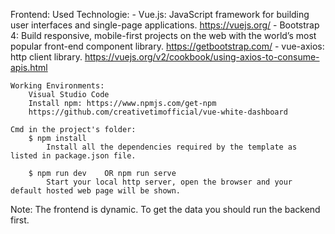 Frontend:
	Used Technologie:
		- Vue.js: JavaScript framework for building user interfaces and single-page applications.
			https://vuejs.org/
		- Bootstrap 4: Build responsive, mobile-first projects on the web with the world’s most popular front-end component library.
			https://getbootstrap.com/
		- vue-axios: http client library.
			https://vuejs.org/v2/cookbook/using-axios-to-consume-apis.html

	Working Environments: 
		Visual Studio Code
		Install npm: https://www.npmjs.com/get-npm
		https://github.com/creativetimofficial/vue-white-dashboard

	Cmd in the project's folder: 
		$ npm install 
			Install all the dependencies required by the template as listed in package.json file.

		$ npm run dev    OR npm run serve
			Start your local http server, open the browser and your default hosted web page will be shown.

Note: 
	The frontend is dynamic. To get the data you should run the backend first.
